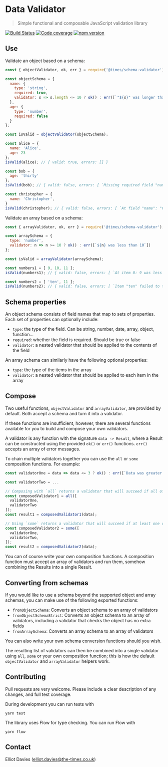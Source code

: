 # Data Validator

> Simple functional and composable JavaScript validation library

[![Build Status](https://travis-ci.org/times/data-validator.svg?branch=master)](https://travis-ci.org/times/data-validator) [![Code coverage](https://codecov.io/gh/times/data-validator/branch/master/graph/badge.svg)](https://codecov.io/gh/times/data-validator) [![npm version](https://badge.fury.io/js/%40times%2Fdata-validator.svg)](https://badge.fury.io/js/%40times%2Fdata-validator)


## Use

Validate an object based on a schema:

```js
const { objectValidator, ok, err } = require('@times/schema-validator');

const objectSchema = {
  name: {
    type: 'string',
    required: true,
    validator: s => s.length <= 10 ? ok() : err([`"${s}" was longer than 10`]),
  },
  age: {
    type: 'number',
    required: false
  }
};

const isValid = objectValidator(objectSchema);

const alice = {
  name: 'Alice',
  age: 23
};
isValid(alice); // { valid: true, errors: [] }

const bob = {
  age: 'thirty'
};
isValid(bob); // { valid: false, errors: [ `Missing required field "name"`, `Field "age" failed to typecheck (expected number)` ] }

const christopher = {
  name: 'Christopher',
}
isValid(christopher); // { valid: false, errors: [ `At field "name": "Christopher" was longer than 10` ] }
```
    

Validate an array based on a schema:

```js
const { arrayValidator, ok, err } = require('@times/schema-validator');

const arraySchema = {
  type: 'number',
  validator: n => n >= 10 ? ok() : err([`${n} was less than 10`])
};

const isValid = arrayValidator(arraySchema);

const numbers1 = [ 9, 10, 11 ];
isValid(numbers1); // { valid: false, errors: [ `At item 0: 9 was less than 10` ] }

const numbers2 = [ 'ten', 11 ];
isValid(numbers2); // { valid: false, errors: [ `Item "ten" failed to typecheck (expected number)` ] }
```


## Schema properties

An object schema consists of field names that map to sets of properties. Each set of properties can optionally include:

- `type`: the type of the field. Can be string, number, date, array, object, function...
- `required`: whether the field is required. Should be true or false
- `validator`: a nested validator that should be applied to the contents of the field

An array schema can similarly have the following optional properties:

- `type`: the type of the items in the array
- `validator`: a nested validator that should be applied to each item in the array


## Compose

Two useful functions, `objectValidator` and `arrayValidator`, are provided by default. Both accept a schema and turn it into a validator.

If these functions are insufficient, however, there are several functions available for you to build and compose your own validators.

A validator is any function with the signature `data -> Result`, where a Result can be constructed using the provided `ok()` or `err()` functions. `err()` accepts an array of error messages.

To chain multiple validators together you can use the `all` or `some` composition functions. For example:

```js
const validatorOne = data => data <= 3 ? ok() : err([`Data was greater than three`]);

const validatorTwo = ...

// Composing with `all` returns a validator that will succeed if all of the given validators succeed
const composedValidator1 = all([
  validatorOne,
  validatorTwo
]);
const result1 = composedValidator1(data);

// Using `some` returns a validator that will succeed if at least one of the given validators succeeds
const composedValidator2 = some([
  validatorOne,
  validatorTwo,
]);
const result2 = composedValidator2(data);
```

You can of course write your own composition functions. A composition function must accept an array of validators and run them, somehow combining the Results into a single Result.


## Converting from schemas

If you would like to use a schema beyond the supported object and array schemas, you can make use of the following exported functions:

- `fromObjectSchema`: Converts an object schema to an array of validators
- `fromObjectSchemaStrict`: Converts an object schema to an array of validators, including a validator that checks the object has no extra fields
- `fromArraySchema`: Converts an array schema to an array of validators

You can also write your own schema conversion functions should you wish.

The resulting list of validators can then be combined into a single validator using `all`, `some` or your own composition function; this is how the default `objectValidator` and `arrayValidator` helpers work.


## Contributing

Pull requests are very welcome. Please include a clear description of any changes, and full test coverage.

During development you can run tests with

    yarn test


The library uses Flow for type checking. You can run Flow with

    yarn flow


## Contact

Elliot Davies (elliot.davies@the-times.co.uk)
